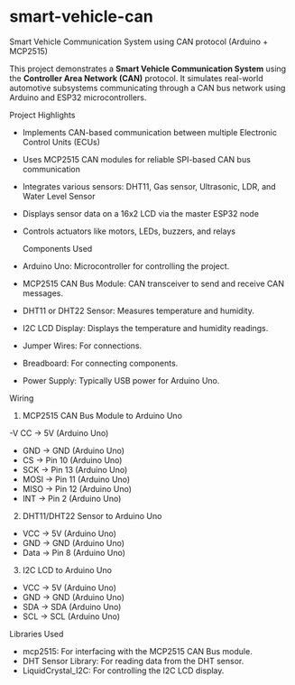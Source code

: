 # smart-vehicle-can
Smart Vehicle Communication System using CAN protocol (Arduino + MCP2515)

This project demonstrates a **Smart Vehicle Communication System** using the **Controller Area Network (CAN)** protocol. It simulates real-world automotive subsystems communicating through a CAN bus network using Arduino and ESP32 microcontrollers.

  Project Highlights
- Implements CAN-based communication between multiple Electronic Control Units (ECUs)
- Uses MCP2515 CAN modules for reliable SPI-based CAN bus communication
- Integrates various sensors: DHT11, Gas sensor, Ultrasonic, LDR, and Water Level Sensor
- Displays sensor data on a 16x2 LCD via the master ESP32 node
- Controls actuators like motors, LEDs, buzzers, and relays

  Components Used
 - Arduino Uno: Microcontroller for controlling the project.
 - MCP2515 CAN Bus Module: CAN transceiver to send and receive CAN messages.
 - DHT11 or DHT22 Sensor: Measures temperature and humidity.
 - I2C LCD Display: Displays the temperature and humidity readings.
 - Jumper Wires: For connections.
 - Breadboard: For connecting components.
 - Power Supply: Typically USB power for Arduino Uno.

 Wiring

 1. MCP2515 CAN Bus Module to Arduino Uno

 -V CC -> 5V (Arduino Uno)
 - GND -> GND (Arduino Uno)
 - CS -> Pin 10 (Arduino Uno)
 - SCK -> Pin 13 (Arduino Uno)
 - MOSI -> Pin 11 (Arduino Uno)
 - MISO -> Pin 12 (Arduino Uno)
 - INT -> Pin 2 (Arduino Uno)
 
 2. DHT11/DHT22 Sensor to Arduino Uno

 - VCC -> 5V (Arduino Uno)
 - GND -> GND (Arduino Uno)
 - Data -> Pin 8 (Arduino Uno)
 
 3. I2C LCD to Arduino Uno

 - VCC -> 5V (Arduino Uno)
 - GND -> GND (Arduino Uno)
 - SDA -> SDA (Arduino Uno)
 - SCL -> SCL (Arduino Uno)
 
 Libraries Used

 - mcp2515: For interfacing with the MCP2515 CAN Bus module.
 - DHT Sensor Library: For reading data from the DHT sensor.
 - LiquidCrystal_I2C: For controlling the I2C LCD display.



